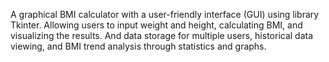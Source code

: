 A graphical BMI calculator with a user-friendly interface (GUI) using library Tkinter. Allowing users to input weight and height, calculating BMI, and visualizing the results. And data storage for multiple users, historical data viewing, and BMI trend analysis through statistics and graphs.

